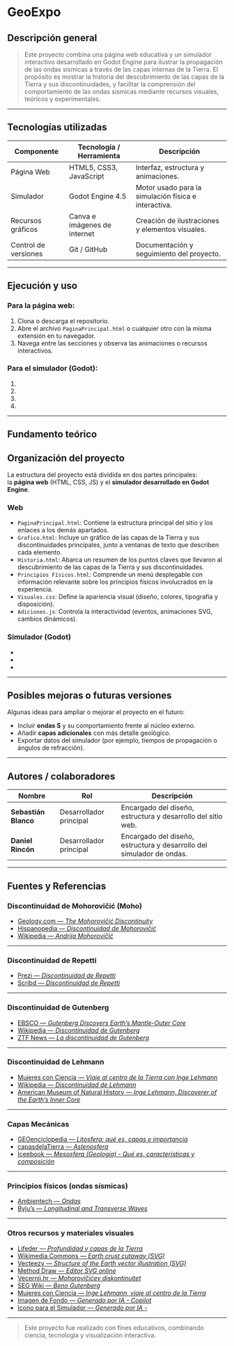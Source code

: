 # GeoExpo

## Descripción general

> Este proyecto combina una página web educativa y un simulador interactivo desarrollado en Godot Engine para ilustrar la propagación de las ondas sísmicas a través de las capas internas de la Tierra. El propósito es mostrar la historia del descubrimiento de las capas de la Tierra y sus discontinuidades, y facilitar la comprensión del comportamiento de las ondas sísmicas mediante recursos visuales, teóricos y experimentales.

---

## Tecnologías utilizadas

| Componente | Tecnología / Herramienta | Descripción |
|-------------|--------------------------|--------------|
| Página Web  | HTML5, CSS3, JavaScript | Interfaz, estructura y animaciones. |
| Simulador   | Godot Engine 4.5 | Motor usado para la simulación física e interactiva. |
| Recursos gráficos | Canva e imágenes de internet| Creación de ilustraciones y elementos visuales. |
| Control de versiones | Git / GitHub | Documentación y seguimiento del proyecto. |

---

## Ejecución y uso

### Para la página web:
1. Clona o descarga el repositorio.  
2. Abre el archivo `PaginaPrincipal.html` o cualquier otro con la misma extensión en tu navegador.  
3. Navega entre las secciones y observa las animaciones o recursos interactivos.

### Para el simulador (Godot):
1. 
2. 
3. 
4. 

---

## Fundamento teórico




## Organización del proyecto

La estructura del proyecto está dividida en dos partes principales:  
la **página web** (HTML, CSS, JS) y el **simulador desarrollado en Godot Engine**.  

### Web
- `PaginaPrincipal.html`: Contiene la estructura principal del sitio y los enlaces a los demás apartados.  
- `Grafico.html`:  Incluye un gráfico de las capas de la Tierra y sus discontinuidades principales, junto a ventanas de texto que describen cada elemento.
- `Historia.html`: Abarca un resumen de los puntos claves que llevaron al descubrimiento de las capas de la Tierra y sus discontinuidades.  
- `Principios Físicos.html`: Comprende un menú desplegable con información relevante sobre los principios físicos involucrados en la experiencia. 
- `Visuales.css`: Define la apariencia visual (diseño, colores, tipografía y disposición).  
- `Adiciones.js`: Controla la interactividad (eventos, animaciones SVG, cambios dinámicos).  

### Simulador (Godot)
-
-
-

---

## Posibles mejoras o futuras versiones

Algunas ideas para ampliar o mejorar el proyecto en el futuro:

- Incluir **ondas S** y su comportamiento frente al núcleo externo.  
- Añadir **capas adicionales** con más detalle geológico.  
- Exportar datos del simulador (por ejemplo, tiempos de propagación o ángulos de refracción).

---

## Autores / colaboradores

| Nombre | Rol | Descripción |
|--------|------|-------------|
| **Sebastián Blanco** | Desarrollador principal | Encargado del diseño, estructura y desarrollo del sitio web.|
| **Daniel Rincón** | Desarrollador principal | Encargado del diseño, estructura y desarrollo del simulador de ondas. |

---

## Fuentes y Referencias

### Discontinuidad de Mohorovičić (Moho)
- [Geology.com — *The Mohorovičić Discontinuity*](https://geology.com/articles/mohorovicic-discontinuity.shtml)
- [Hispanopedia — *Discontinuidad de Mohorovičić*](https://es.hispanopedia.com/wiki/Discontinuidad_de_Mohorovi%C4%8Di%C4%87)
- [Wikipedia — *Andrija Mohorovičić*](https://es.wikipedia.org/wiki/Andrija_Mohorovi%C4%8Di%C4%87)

---

### Discontinuidad de Repetti
- [Prezi — *Discontinuidad de Repetti*](https://prezi.com/p/wadzkf4auiy3/discontuinidad-de-repetti/)
- [Scribd — *Discontinuidad de Repetti*](https://www.scribd.com/document/602440021/Discontinuidad-de-Repetti)

---

### Discontinuidad de Gutenberg
- [EBSCO — *Gutenberg Discovers Earth’s Mantle-Outer Core*](https://www.ebsco.com/research-starters/earth-and-atmospheric-sciences/gutenberg-discovers-earths-mantle-outer-core)
- [Wikipedia — *Discontinuidad de Gutenberg*](https://es.wikipedia.org/wiki/Discontinuidad_de_Gutenberg)
- [ZTF News — *La discontinuidad de Gutenberg*](https://ztfnews.wordpress.com/2014/06/04/la-dicontinuidad-de-gutenberg/)

---

### Discontinuidad de Lehmann
- [Mujeres con Ciencia — *Viaje al centro de la Tierra con Inge Lehmann*](https://mujeresconciencia.com/2017/01/17/viaje-al-centro-de-la-tierra-con-inge-lehmann/)
- [Wikipedia — *Discontinuidad de Lehmann*](https://es.wikipedia.org/wiki/Discontinuidad_de_Lehmann)
- [American Museum of Natural History — *Inge Lehmann, Discoverer of the Earth’s Inner Core*](https://www.amnh.org/learn-teach/curriculum-collections/earth-inside-and-out/inge-lehmann-discoverer-of-the-earth-s-inner-core)

---

### Capas Mecánicas
- [GEOenciclopedia — *Litosfera: qué es, capas e importancia*](https://www.geoenciclopedia.com/litosfera-que-es-capas-e-importancia-589.html)
- [capasdelaTierra — *Astenosfera*](https://capasdelatierra.org/astenosfera/)
- [Iceebook — *Mesosfera (Geología) - Qué es, características y composición*](https://iceebook.com/mesosfera-geologia-que-es-caracteristicas-composicion)

---

### Principios físicos (ondas sísmicas)
- [Ambientech — *Ondas*](https://ambientech.org/onda)
- [Byju’s — *Longitudinal and Transverse Waves*](https://byjus.com/jee/longitudinal-and-transverse-waves/)

---

### Otros recursos y materiales visuales
- [Lifeder — *Profundidad y capas de la Tierra*](https://www.lifeder.com/profundidad-tierra/)
- [Wikimedia Commons — *Earth crust cutaway (SVG)*](https://commons.wikimedia.org/wiki/File:Earth-crust-cutaway-numbered.svg)
- [Vecteezy — *Structure of the Earth vector illustration (SVG)*](https://www.vecteezy.com/vector-art/216099-structure-of-the-earth-vector-illustration)
- [Method Draw — *Editor SVG online*](https://editor.method.ac/)
- [Vecernji.hr — *Mohorovičićev diskontinuitet*](https://www.vecernji.hr/vijesti/mohorovicicev-diskontinuitet-najveca-je-prirodna-tvorba-koja-postoji-na-zemlji-1392197)
- [SEG Wiki — *Beno Gutenberg*](https://wiki.seg.org/wiki/Beno_Gutenberg)
- [Mujeres con Ciencia — *Inge Lehmann, viaje al centro de la Tierra*](https://mujeresconciencia.com/2017/01/17/viaje-al-centro-de-la-tierra-con-inge-lehmann/)
- [Imagen de Fondo — *Generado por IA - Copilot*](https://copilot.microsoft.com/)
- [Icono para el Simulador — *Generado por IA -*]()

---

> Este proyecto fue realizado con fines educativos, combinando ciencia, tecnología y visualización interactiva.